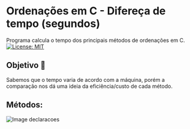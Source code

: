 # Ordenações em C - Difereça de tempo (segundos)
Programa calcula o tempo dos principais métodos de ordenações em C.
[![License: MIT](https://img.shields.io/badge/License-MIT-green.svg)](https://github.com/igorlamoia/C-ordenacoes-tempo/blob/main/LICENSE)

## Objetivo :bookmark_tabs:
 Sabemos que o tempo varia de acordo com a máquina, porém a comparação nos dá uma ideia da eficiência/custo de cada método.

## Métodos:
![Image declaracoes](https://github.com/igorlamoia/C-ordenacoes-tempo/blob/main/images/ordenacao.png)
